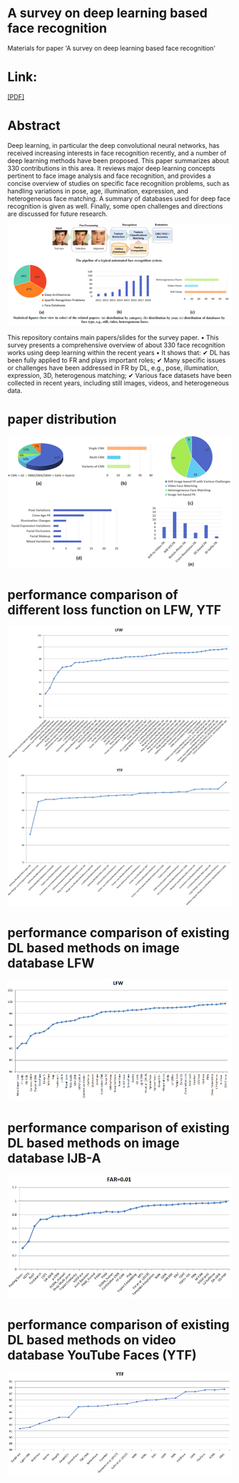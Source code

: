 # A survey on deep learning based face recognition
Materials for paper 'A survey on deep learning based face recognition'

# Link: 
[[PDF]](https://www.sciencedirect.com/science/article/abs/pii/S1077314219301183)


# Abstract
Deep learning, in particular the deep convolutional neural networks, has received increasing interests
in face recognition recently, and a number of deep learning methods have been proposed. This paper
summarizes about 330 contributions in this area. It reviews major deep learning concepts pertinent
to face image analysis and face recognition, and provides a concise overview of studies on specific
face recognition problems, such as handling variations in pose, age, illumination, expression, and
heterogeneous face matching. A summary of databases used for deep face recognition is given as
well. Finally, some open challenges and directions are discussed for future research.

![arch](png/abstract.png)

This repository contains main papers/slides for the survey paper.
• This survey presents a comprehensive overview of about 330 face recognition works using deep learning within the recent years
• It shows that:
✔ DL has been fully applied to FR and plays important roles;
✔ Many specific issues or challenges have been addressed in FR by DL, e.g., pose, illumination, expression, 3D, heterogenous
matching;
✔ Various face datasets have been collected in recent years, including still images, videos, and heterogeneous data.




# paper distribution

![arch](png/distribution.png)


# performance comparison of different loss function on LFW, YTF

![arch](png/loss_lfw.png)
![arch](png/loss_YTF.png)

# performance comparison of existing DL based methods on image database LFW
![arch](png/lfw.png)

# performance comparison of existing DL based methods on image database IJB-A
![arch](png/ijba_far=0.01.png)

# performance comparison of existing DL based methods on video database YouTube Faces (YTF)
![arch](png/YTF.png)

